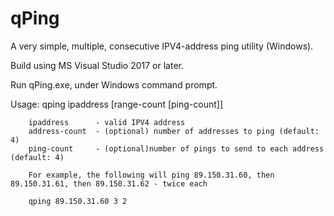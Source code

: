 # qPing

A very simple, multiple, consecutive IPV4-address ping utility (Windows).

Build using MS Visual Studio 2017 or later.

Run qPing.exe, under Windows command prompt.

Usage:
        qping ipaddress [range-count [ping-count]]

        ipaddress      - valid IPV4 address
        address-count  - (optional) number of addresses to ping (default: 4)
        ping-count     - (optional)number of pings to send to each address (default: 4)

        For example, the following will ping 89.150.31.60, then 89.150.31.61, then 89.150.31.62 - twice each

        qping 89.150.31.60 3 2
